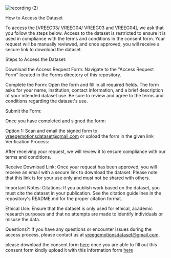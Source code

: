 ![recording (2)](https://github.com/vreegemotions/VREEG_Datasets/assets/161963326/eca2321e-ed6b-4ab6-9614-1b2982b8e357)

How to Access the Dataset

To access the [VREEG03/ VREEG04/ VREEG03 and VREEG04], we ask that you follow the steps below. Access to the dataset is restricted to ensure it is used in compliance with the terms and conditions in the consent form. Your request will be manually reviewed, and once approved, you will receive a secure link to download the dataset.

Steps to Access the Dataset:

Download the Access Request Form:
Navigate to the "Access Request Form" located in the Forms directory of this repository.

Complete the Form:
Open the form and fill in all required fields. The form asks for your name, institution, contact information, and a brief description of your intended dataset use. Be sure to review and agree to the terms and conditions regarding the dataset's use.

Submit the Form:

Once you have completed and signed the form:

Option 1: Scan and email the signed form to vreegemotionsdataset@gmail.com or upload the form in the given link
Verification Process:

After receiving your request, we will review it to ensure compliance with our terms and conditions.

Receive Download Link:
Once your request has been approved, you will receive an email with a secure link to download the dataset. Please note that this link is for your use only and must not be shared with others.

Important Notes:
Citations: If you publish work based on the dataset, you must cite the dataset in your publication. See the citation guidelines in the repository's README.md for the proper citation format.

Ethical Use: Ensure that the dataset is only used for ethical, academic research purposes and that no attempts are made to identify individuals or misuse the data.

Questions?: If you have any questions or encounter issues during the access process, please contact us at vreegemotionsdataset@gmail.com.


please download the consent form [here](https://drive.google.com/file/d/1n46GfYOZuuEbwQPO7WvJ49758sVGOoJ3/view?usp=sharing)
once you are able to fill out this consent form kindly upload it with this information form [here](https://docs.google.com/forms/d/e/1FAIpQLSf3mq674m7ygqnPetC8F3tdg8b8UKVHZ-rM420_yCfuiQJHvw/viewform?usp=sf_link)
